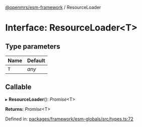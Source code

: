 [@openmrs/esm-framework](../API.md) / ResourceLoader

# Interface: ResourceLoader<T\>

## Type parameters

| Name | Default |
| :------ | :------ |
| `T` | *any* |

## Callable

▸ **ResourceLoader**(): *Promise*<T\>

**Returns:** *Promise*<T\>

Defined in: [packages/framework/esm-globals/src/types.ts:72](https://github.com/openmrs/openmrs-esm-core/blob/master/packages/framework/esm-globals/src/types.ts#L72)
